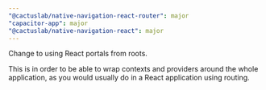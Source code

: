 ```yaml
---
"@cactuslab/native-navigation-react-router": major
"capacitor-app": major
"@cactuslab/native-navigation-react": major
---
```


Change to using React portals from roots.

This is in order to be able to wrap contexts and providers around the whole application, as you would
usually do in a React application using routing.
